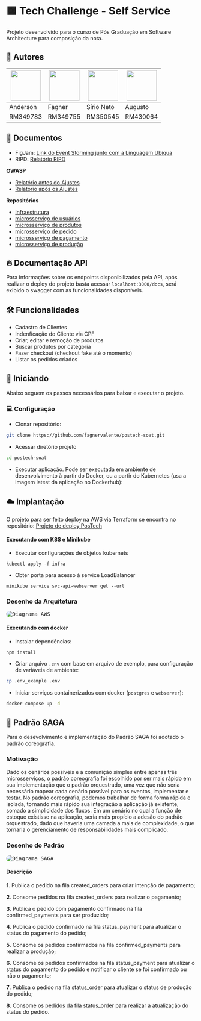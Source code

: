 # 🟪 Tech Challenge - Self Service
Projeto desenvolvido para o curso de Pós Graduação em Software Architecture para composição da nota.



## 💼 Autores

| [<img src="https://avatars.githubusercontent.com/u/51753091?v=4" width="80px;"/>](https://github.com/AndersonBarbosaDeFreitas) | [<img src="https://avatars.githubusercontent.com/u/1047989?v=4" width="80px;"/>](https://github.com/fagnervalente) | [<img src="https://avatars.githubusercontent.com/u/82381756?v=4" width="80px;"/>](https://github.com/sirio-neto) | [<img src="https://avatars.githubusercontent.com/u/10851086?v=4" width="80px;"/>](https://github.com/augustoefr) |
| --- | --- | --- | --- |
| Anderson | Fagner | Sírio Neto | Augusto |
| RM349783 | RM349755 | RM350545 | RM430064 |


## 📖 Documentos

- FigJam: [Link do Event Storming junto com a Linguagem Ubíqua](https://www.figma.com/file/5De6rNc23ORRVFOVxTFUDT/Event-Storming---Lanchonete-2SOAT?type=whiteboard&node-id=0%3A1&t=Tze0BMEbEmZBjORu-1)
- RIPD: [Relatório RIPD](https://drive.google.com/file/d/1HZCBtTihv-VGrZWyedxWsCWoVvzhB7Bf/view?usp=sharing)

**OWASP**
- [Relatório antes do Ajustes](https://drive.google.com/file/d/1iZV0UOOdQU28wqy-z0DWYyiE8pigMIDF/view?usp=sharing)
- [Relatório após os Ajustes](https://drive.google.com/file/d/10OTH8SI3bgaG0MZO0wqP0LJvIYwdqPed/view?usp=sharing)

**Repositórios**
- [Infraestrutura](https://github.com/fagnervalente/postech-soat-infra/tree/feature/saga)
- [microsserviço de usuários](https://github.com/fagnervalente/postech-soat-user)
- [microsserviço de produtos](https://github.com/fagnervalente/postech-soat-product)
- [microsserviço de pedido](https://github.com/fagnervalente/postech-soat-order)
- [microsserviço de pagamento](https://github.com/fagnervalente/postech-soat-payment)
- [microsserviço de produção](https://github.com/fagnervalente/postech-soat-process)

## 🔥 Documentação API

Para informações sobre os endpoints disponibilizados pela API, após realizar o deploy do projeto basta acessar `localhost:3000/docs`, será exibido o swagger com as funcionalidades disponíveis.


## 🛠 Funcionalidades

- Cadastro de Clientes
- Indenficação do Cliente via CPF
- Criar, editar e remoção de produtos
- Buscar produtos por categoria
- Fazer checkout (checkout fake até o momento)
- Listar os pedidos criados


## 🚩 Iniciando
Abaixo seguem os passos necessários para baixar e executar o projeto.

### 💻 Configuração
- Clonar repositório:
```sh
git clone https://github.com/fagnervalente/postech-soat.git
```
- Acessar diretório projeto
```sh
cd postech-soat
```
- Executar aplicação. Pode ser executada em ambiente de desenvolvimento à partir do Docker, ou a partir do Kubernetes (usa a imagem latest da aplicação no Dockerhub):

## ☁️ Implantação

O projeto para ser feito deploy na AWS via Terraform se encontra no repositório: [Projeto de deploy PosTech](https://github.com/fagnervalente/postech-soat-infra/tree/feature/microservices-integration)

#### Executando com K8S e Minikube
- Executar configurações de objetos kubernets
```
kubectl apply -f infra
```
- Obter porta para acesso à service LoadBalancer
```
minikube service svc-api-webserver get --url
```

### Desenho da Arquitetura

<kbd><img src="https://drive.google.com/uc?export=view&id=1cTjT7KgGPv7sAUxgxmvEQYbXA0IjaqaN" alt="Diagrama AWS" style="border-radius:8px" /></kbd>

#### Executando com docker
- Instalar dependências:
```sh
npm install
```
- Criar arquivo `.env` com base em arquivo de exemplo, para configuração de variáveis de ambiente:
```sh
cp .env_example .env
```
- Iniciar serviços containerizados com docker (`postgres` e `webserver`):
```sh
docker compose up -d
```

## 💬 Padrão SAGA

Para o desevolvimento e implementação do Padrão SAGA foi adotado o padrão coreografia.

### Motivação

Dado os cenários possíveis e a comunição simples entre apenas três microsserviços, o padrão coreografia foi escolhido por ser mais rápido em sua implementação que o padrão orquestrado, uma vez que não seria necessário mapear cada cenário possível para os eventos, implementar e testar. No padrão coreografia, podemos trabalhar de forma forma rápida e isolada, tornando maís rápido sua integração a aplicação já existente, somado a simplicidade dos fluxos. Em um cenário no qual a função de estoque existisse na aplicação, seria mais propício a adesão do padrão orquestrado, dado que haveria uma camada a mais de complexidade, o que tornaria o gerenciamento de responsabilidades mais complicado.

### Desenho do Padrão

<kbd><img src="https://drive.google.com/uc?export=view&id=1KuvYvDSa2X1QOsej0zjM4mI_eCv_mE4z" alt="Diagrama SAGA" style="border-radius:8px" /></kbd>

#### Descrição
**1**. Publica o pedido na fila created_orders para criar intenção de pagamento;

**2**. Consome pedidos na fila created_orders para realizar o pagamento;

**3**. Publica o pedido com pagamento confirmado na fila confirmed_payments para ser produzido;

**4**. Publica o pedido confirmado na fila status_payment para atualizar o status do pagamento do pedido;

**5**. Consome os pedidos confirmados na fila confirmed_payments para realizar a produção;

**6**. Consome os pedidos confirmados na fila status_payment para atualizar o status do pagamento do pedido e notificar o cliente se foi confirmado ou não o pagamento;

**7**. Publica o pedido na fila status_order para atualizar o status de produção do pedido;

**8**. Consome os pedidos da fila status_order para realizar a atualização do status do pedido.
